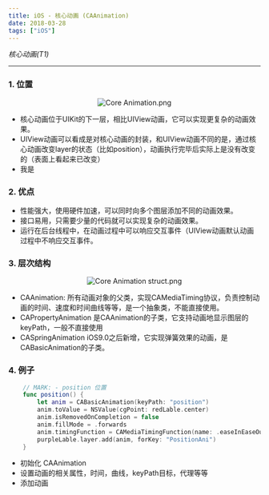 ```yaml
---
title: iOS - 核心动画 (CAAnimation)
date: 2018-03-28
tags: ["iOS"]
---
```


<!--more-->

_核心动画(T1)_   

---------------

### 1. 位置

<center>

![Core Animation.png](post/resources/F9AB39A750CC347315E7438BBF54A351.png)
</center>

* 核心动画位于UIKit的下一层，相比UIView动画，它可以实现更复杂的动画效果。
* UIView动画可以看成是对核心动画的封装，和UIView动画不同的是，通过核心动画改变layer的状态（比如position），动画执行完毕后实际上是没有改变的（表面上看起来已改变）
* 我是

### 2. 优点
* 性能强大，使用硬件加速，可以同时向多个图层添加不同的动画效果。
* 接口易用，只需要少量的代码就可以实现复杂的动画效果。
* 运行在后台线程中，在动画过程中可以响应交互事件（UIView动画默认动画过程中不响应交互事件。

### 3. 层次结构
<center>

![Core Animation struct.png](post/resources/C494D043B0116EF7B0242ED303681D75.png)
</center>

* CAAnimation: 所有动画对象的父类，实现CAMediaTiming协议，负责控制动画的时间、速度和时间曲线等等，是一个抽象类，不能直接使用。
* CAPropertyAnimation 是CAAnimation的子类，它支持动画地显示图层的keyPath，一般不直接使用
* CASpringAnimation iOS9.0之后新增，它实现弹簧效果的动画，是CABasicAnimation的子类。

### 4. 例子

```swift
    // MARK: - position 位置
    func position() {
        let anim = CABasicAnimation(keyPath: "position")
        anim.toValue = NSValue(cgPoint: redLable.center)
        anim.isRemovedOnCompletion = false
        anim.fillMode = .forwards
        anim.timingFunction = CAMediaTimingFunction(name: .easeInEaseOut)
        purpleLable.layer.add(anim, forKey: "PositionAni")
    }
```

* 初始化 CAAnimation
* 设置动画的相关属性，时间，曲线，keyPath目标，代理等等
* 添加动画